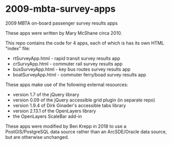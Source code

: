 # 2009-mbta-survey-apps
2009 MBTA on-board passenger survey results apps

These apps were written by Mary McShane circa 2010. 

This repo contains the code for 4 apps, each of which is has its own HTML "index" file:
* rtSurveyApp.html - rapid transit survey results app
* crSurvyApp.html - commuter rail survey results app
* busSurveyApp.html - key bus routes survey results app
* boatSurveyApp.html - commuter ferry/boad survey results app

These apps make use of the following external resources:
* version 1.7 of the jQuery library
* version 0.09 of the jQuery accessible grid plugin (in separate repo)
* version 1.9.4 of Dirk Ginader's accessible tabs library
* version 2.13.1 of the OpenLayers library
* the OpenLayers ScaleBar add-in

These apps were modified by Ben Krepp in 2018 to use a PostGIS/PostgreSQL data source rather than an ArcSDE/Oracle data source, but are otherwise unchanged.
